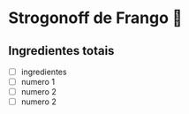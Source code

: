# Strogonoff de Frango :chicken:

## Ingredientes totais 



- [ ] ingredientes 
- [ ] numero 1 
- [ ] numero 2
- [ ] numero 2